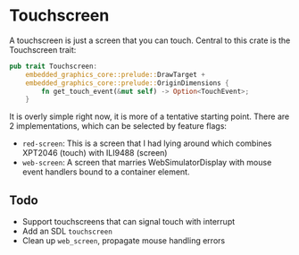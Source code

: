 # Touchscreen

A touchscreen is just a screen that you can touch.  Central to this crate is
the Touchscreen trait:

```rust
pub trait Touchscreen:
    embedded_graphics_core::prelude::DrawTarget +
    embedded_graphics_core::prelude::OriginDimensions {
        fn get_touch_event(&mut self) -> Option<TouchEvent>;
    }
```

It is overly simple right now, it is more of a tentative starting point.  There
are 2 implementations, which can be selected by feature flags:

- `red-screen`: This is a screen that I had lying around which combines XPT2046 (touch) with ILI9488 (screen)
- `web-screen`: A screen that marries WebSimulatorDisplay with mouse event handlers bound to a container element.

## Todo

- Support touchscreens that can signal touch with interrupt
- Add an SDL `touchscreen`
- Clean up `web_screen`, propagate mouse handling errors
